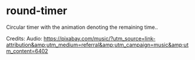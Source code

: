 # round-timer
Circular timer with the animation denoting the remaining time..

Credits:
Audio: https://pixabay.com/music/?utm_source=link-attribution&amp;utm_medium=referral&amp;utm_campaign=music&amp;utm_content=6402